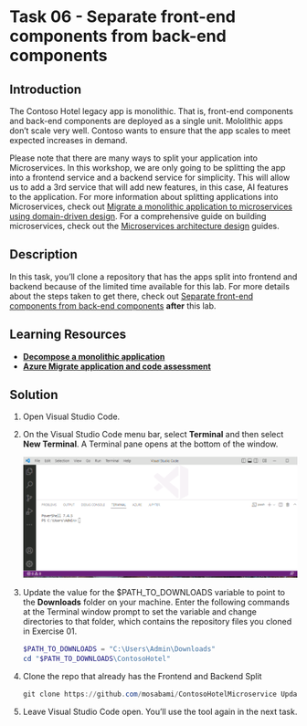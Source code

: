 # Task 06 - Separate front-end components from back-end components

## Introduction

The Contoso Hotel legacy app is monolithic. That is, front-end components and back-end components are deployed as a single unit. Mololithic apps don’t scale very well. Contoso wants to ensure that the app scales to meet expected increases in demand.

Please note that there are many ways to split your application into Microservices. In this workshop, we are only going to be splitting the app into a frontend service and a backend service for simplicity. This will allow us to add a 3rd service that will add new features, in this case, AI features to the application. For more information about splitting applications into Microservices, check out [Migrate a monolithic application to microservices using domain-driven design](https://learn.microsoft.com/en-us/azure/architecture/microservices/migrate-monolith). For a comprehensive guide on building microservices, check out the [Microservices architecture design](https://learn.microsoft.com/en-us/azure/architecture/microservices/) guides.

## Description

In this task, you’ll clone a repository that has the apps split into frontend and backend because of the limited time available for this lab. For more details about the steps taken to get there, check out [Separate front-end components from back-end components](https://microsoft.github.io/TechExcel-Modernize-applications-to-be-AI-ready/Docs/Ex03/0301.html) **after** this lab.

## Learning Resources

- [**Decompose a monolithic application**](https://learn.microsoft.com/en-us/training/modules/microservices-architecture/ )
- [**Azure Migrate application and code assessment**](https://learn.microsoft.com/en-us/azure/migrate/appcat/overview )

## Solution

1. Open Visual Studio Code.

1. On the Visual Studio Code menu bar, select **Terminal** and then select **New Terminal**. A Terminal pane opens at the bottom of the window.

    ![gzt09m0m.png](../../media/gzt09m0m.png)

1. Update the value for the $PATH_TO_DOWNLOADS variable to point to the **Downloads** folder on your machine. Enter the following commands at the Terminal window prompt to set the variable and change directories to that folder, which contains the repository files you cloned in Exercise 01.

    ```powershell
    $PATH_TO_DOWNLOADS = "C:\Users\Admin\Downloads"
    cd "$PATH_TO_DOWNLOADS\ContosoHotel"
    ```

1. Clone the repo that already has the Frontend and Backend Split

    ```powershell
    git clone https://github.com/mosabami/ContosoHotelMicroservice UpdatedApp
    ```

1. Leave Visual Studio Code open. You’ll use the tool again in the next task.
